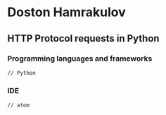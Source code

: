 # Doston Hamrakulov

## HTTP Protocol requests in Python

### Programming languages and frameworks
```[Python]
// Python
```

### IDE
```[atom]
// atom
```
